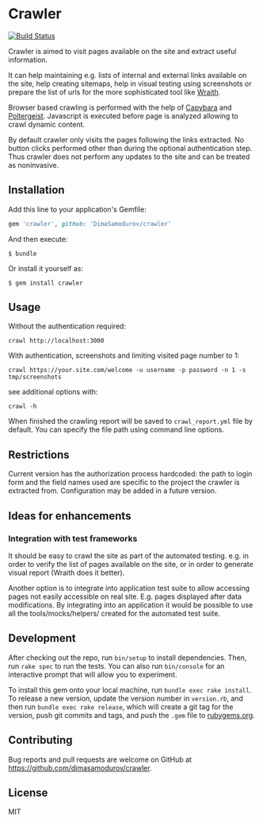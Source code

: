 # Crawler

[![Build Status](https://travis-ci.org/DimaSamodurov/crawler.svg?branch=master)](https://travis-ci.org/DimaSamodurov/crawler)

Crawler is aimed to visit pages available on the site and extract useful information.

It can help maintaining e.g. lists of internal and external links available on the site,
help creating sitemaps, help in visual testing using screenshots 
or prepare the list of urls for the more sophisticated tool like [Wraith](https://github.com/BBC-News/wraith). 

Browser based crawling is performed with the help of [Capybara](https://github.com/teamcapybara/capybara) and [Poltergeist](https://github.com/teampoltergeist/poltergeist).
Javascript is executed before page is analyzed allowing to crawl dynamic content.

By default crawler only visits the pages following the links extracted.
No button clicks performed other than during the optional authentication step.
Thus crawler does not perform any updates to the site and can be treated as noninvasive.

## Installation

Add this line to your application's Gemfile:

```ruby
gem 'crawler', github: 'DimaSamodurov/crawler'
```

And then execute:

    $ bundle

Or install it yourself as:

    $ gem install crawler

## Usage

Without the authentication required:
```
crawl http://localhost:3000
```

With authentication, screenshots and limiting visited page number to 1:
```
crawl https://your.site.com/welcome -u username -p password -n 1 -s tmp/screenshots
```

see additional options with:

```
crawl -h
```

When finished the crawling report will be saved to `crawl_report.yml` file by default.
You can specify the file path using command line options.

## Restrictions

Current version has the authorization process hardcoded: 
the path to login form and the field names used are specific to the project 
the crawler is extracted from.
Configuration may be added in a future version.


## Ideas for enhancements

### Integration with test frameworks

It should be easy to crawl the site as part of the automated testing.
e.g. in order to verify the list of pages available on the site,
or in order to generate visual report (Wraith does it better).

Another option is to integrate into application test suite 
to allow accessing pages not easily accessible on real site.
E.g. pages displayed after data modifications.
By integrating into an application it
would be possible to use all the tools/mocks/helpers/ 
created for the automated test suite.


## Development

After checking out the repo, run `bin/setup` to install dependencies. Then, run `rake spec` to run the tests. You can also run `bin/console` for an interactive prompt that will allow you to experiment.

To install this gem onto your local machine, run `bundle exec rake install`. To release a new version, update the version number in `version.rb`, and then run `bundle exec rake release`, which will create a git tag for the version, push git commits and tags, and push the `.gem` file to [rubygems.org](https://rubygems.org).

## Contributing

Bug reports and pull requests are welcome on GitHub at https://github.com/dimasamodurov/crawler.

## License 

MIT
